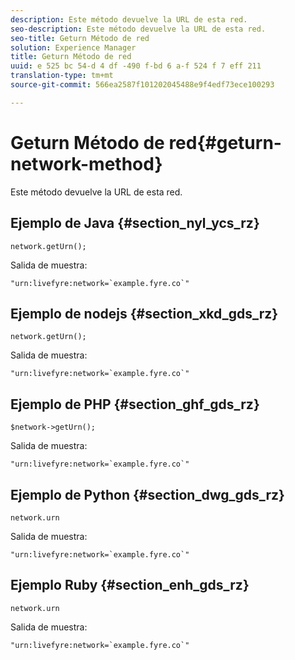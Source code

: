 ```yaml
---
description: Este método devuelve la URL de esta red.
seo-description: Este método devuelve la URL de esta red.
seo-title: Geturn Método de red
solution: Experience Manager
title: Geturn Método de red
uuid: e 525 bc 54-d 4 df -490 f-bd 6 a-f 524 f 7 eff 211
translation-type: tm+mt
source-git-commit: 566ea2587f101202045488e9f4edf73ece100293

---
```



# Geturn Método de red{#geturn-network-method}

Este método devuelve la URL de esta red.

## Ejemplo de Java {#section_nyl_ycs_rz}

```
network.getUrn(); 
```

Salida de muestra:

```
"urn:livefyre:network=`example.fyre.co`" 
```

## Ejemplo de nodejs {#section_xkd_gds_rz}

```
network.getUrn(); 
```

Salida de muestra:

```
"urn:livefyre:network=`example.fyre.co`" 
```

## Ejemplo de PHP {#section_ghf_gds_rz}

```
$network->getUrn(); 
```

Salida de muestra:

```
"urn:livefyre:network=`example.fyre.co`" 
```

## Ejemplo de Python {#section_dwg_gds_rz}

```
network.urn 
```

Salida de muestra:

```
"urn:livefyre:network=`example.fyre.co`" 
```

## Ejemplo Ruby {#section_enh_gds_rz}

```
network.urn 
```

Salida de muestra:

```
"urn:livefyre:network=`example.fyre.co`" 
```

